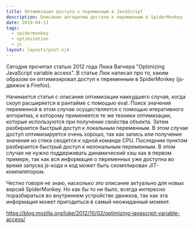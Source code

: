 ```yaml
---
title: Оптимизация доступа к переменным в JavaScript
description: Описание алгоритма доступа к переменным в SpiderMonkey
date: 2019-04-13
tags:
  - spidermonkey
  - optimization
  - js
layout: layouts/post.njk
---
```

Сегодня прочитал статью 2012 года Люка Вагнера "Optimizing JavaScript variable access". В статье Люк написал про то, каким образом он оптимизировал доступ к переменным в SpiderMonkey (js-движок в Firefox).

Начинается статья с описания оптимизации наихудшего случая, когда скоуп расширяется в рантайме с помощью eval. Поиск значения переменной в этом случае осуществляется с помощью итеративного алгоритма, к которому применяется те же техники оптимизации, которые используются при получении свойства объекта. Затем разбирается быстрый доступ к локальным переменным. В этом случае доступ оптимизируется очень хорошо, так как запись или получение значения из стека сводится к одной команде CPU. Последним пунктом разбирается быстрый доступ к нелокальным переменным. В этом случае не нужно поддерживать динамический хэш как в первом примере, так как вся информация о переменных уже доступна во время запуска js-кода и код может быть скомплирован JIT-компилятором.

Честно говоря не знаю, насколько это описание актуально для новых версий SpiderMonkey. Но как бы то ни было, всегда интересно поразбираться во внутреннем устройстве движков, так как эта информация может пригодиться в самый неожиданный момент.

https://blog.mozilla.org/luke/2012/10/02/optimizing-javascript-variable-access/ 
